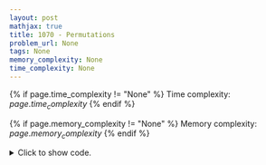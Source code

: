 ```yaml
---
layout: post
mathjax: true
title: 1070 - Permutations
problem_url: None
tags: None
memory_complexity: None
time_complexity: None
---
```




{% if page.time_complexity != "None" %}
Time complexity: ${{ page.time_complexity }}$
{% endif %}

{% if page.memory_complexity != "None" %}
Memory complexity: ${{ page.memory_complexity }}$
{% endif %}

<details>
<summary>
<p style="display:inline">Click to show code.</p>
</summary>
```cpp
{% raw %}
using namespace std;
int main(void)
{
    int n;
    cin >> n;
    if (n > 1 and n <= 3)
        cout << "NO SOLUTION" << endl;
    else
    {
        for (int i = 2; i <= n; i += 2)
            cout << i << " ";
        for (int i = 1; i <= n; i += 2)
            cout << i << " ";
        cout << endl;
    }
    return 0;
}

{% endraw %}
```
</details>

